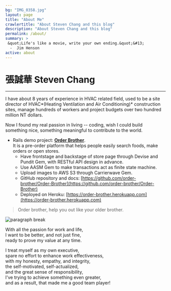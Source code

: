 ```yaml
---
bg: "IMG_0358.jpg"
layout: page
title: "About Me"
crawlertitle: "About Steven Chang and this blog"
description: "About Steven Chang and this blog"
permalink: /about/
summary: >
 &quot;Life's like a movie, write your own ending.&quot;&#13;
  -  Jim Henson
active: about
---
```

# 張誠華 Steven Chang  
---

I have about 8 years of experience in HVAC related field, used to be a site director of HVAC*(Heating Ventilation and Air Conditioning)* construction sites, manage hundreds of workers and project budgets over two hundred million NT dollars.

Now I found my real passion in living -- coding, wish I could build something nice, something meaningful to contribute to the world.

- Rails demo project: **[Order Brother](https://github.com/order-brother/Order-Brother)**.  
It is a pre-order platform that helps people easily search foods, make orders or open stores.
  - Have frontstage and backstage of store page through Devise and Pundit Gem, with RESTful API design in advance.
  - Use AASM Gem to make transactions act as finite state machine.
  - Upload images to AWS S3 through Carrierwave Gem.
  - GitHub repository and docs: [https://github.com/order-brother/Order-Brother](https://github.com/order-brother/Order-Brother)
  - Deployed on Heroku: [https://order-brother.herokuapp.com](https://order-brother.herokuapp.com)

> Order brother, help you out like your older brother.

![paragraph break](https://order-brother.s3-ap-northeast-1.amazonaws.com/paragraph+break/separator-1.png)

With all the passion for work and life,  
I want to be better, and not just fine,  
ready to prove my value at any time.  

I treat myself as my own executive,  
spare no effort to enhance work effectiveness,  
with my honesty, empathy, and integrity,  
the self-motivated, self-actualized,  
and the great sense of responsibility,  
I've trying to achieve something even greater,  
and as a result, that made me a good team player!

[<i class="fab fa-github-alt fa-spin"></i>](https://github.com/stevencch99/) 
[<i class="fab fa-medium"></i>](https://medium.com/space-cat/)
[<i class="fab fa-linkedin"></i>](https://www.linkedin.com/in/stevenchchang/)

